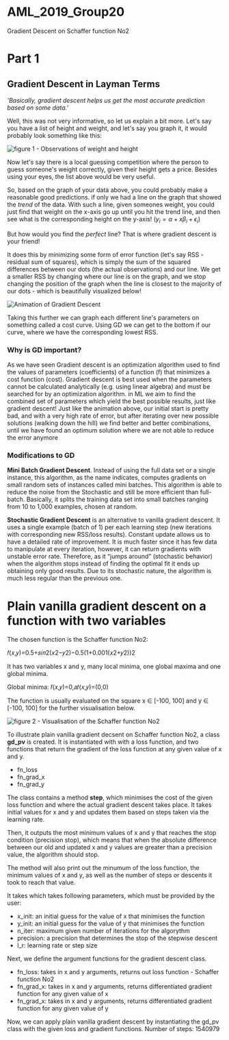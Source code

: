 # AML_2019_Group20
Gradient Descent on Schaffer function No2
# Part 1 

## Gradient Descent in Layman Terms 

*'Basically, gradient descent helps us get the most accurate prediction based on some data.'*

Well, this was not very informative, so let us explain a bit more. Let's say you have a list of height and weight, and let's say you graph it, it would probably look something like this: 

![figure 1 - Observations of weight and height](https://cdn-images-1.medium.com/max/1200/1*Zv0P0I3MT6DO1mH0zaD-2w.png) 

Now let's say there is a local guessing competition where the person to guess someone's weight correctly, given their height gets a price. Besides using your eyes, the list above would be very useful. 

So, based on the graph of your data above, you could probably make a reasonable good predictions. if only we had a line on the graph that showed the *trend* of the data. With such a line, given someones weight, you could just find that weight on the x-axis go up until you hit the trend line, and then see what is the corresponding height on the y-axis! ($y_i = \alpha + x\beta_i + \epsilon_i$) 

But how would you find the *perfect* line? That is where gradient descent is your friend! 

It does this by minimizing some form of error function (let's say RSS - residual sum of squares), which is simply the sum of the squared differences between our dots (the actual observations) and our line. We get a smaller RSS by changing where our line is on the graph, and we stop changing the position of the graph when the line is closest to the majority of our dots - which is beautifully visualized below! 

![Animation of Gradient Descent](https://media.giphy.com/media/O9rcZVmRcEGqI/giphy.gif)

Taking this further we can graph each different line's parameters on something called a cost curve. Using GD we can get to the bottom if our curve, where we have the corresponding lowest RSS.

### Why is GD important? 

As we have seen Gradient descent is an optimization algorithm used to find the values of parameters (coefficients) of a function (f) that minimizes a cost function (cost). Gradient descent is best used when the parameters cannot be calculated analytically (e.g. using linear algebra) and must be searched for by an optimization algorithm. in ML we aim to find the combined set of parameters which yield the best possible results, just like gradient descent! Just like the animation above, our initial start is pretty bad, and with a very high rate of error, but after iterating over new possible solutions (walking down the hill) we find better and better combinations, until we have found an optimum solution where we are not able to reduce the error anymore 

### Modifications to GD 

**Mini Batch Gradient Descent**. Instead of using the full data set or a single instance, this algorithm, as the name indicates, computes gradients on small random sets of instances called mini batches. This algorithm is able to reduce the noise from the Stochastic and still be more efficient than full-batch. Basically, it splits the training data set into small batches ranging from 10 to 1,000 examples, chosen at random.

**Stochastic Gradient Descent** is an alternative to vanilla gradient descent. It uses a single example (batch of 1) per each learning step (new iterations with corresponding new RSS/loss results). Constant update allows us to have a detailed rate of improvement. It is much faster since it has few data to manipulate at every iteration, however, it can return gradients with unstable error rate. Therefore, as it “jumps around” (stochastic behavior) when the algorithm stops instead of finding the optimal fit it ends up obtaining only good results. Due to its stochastic nature, the algorithm is much less regular than the previous one. 


# Plain vanilla gradient descent on a function with two variables
The chosen function is the Schaffer function No2:

𝑓(𝑥,𝑦)=0.5+𝑠𝑖𝑛2(𝑥2−𝑦2)−0.5(1+0.001(𝑥2+𝑦2))2
 
It has two variables x and y, many local minima, one global maxima and one global minima.

Global minima:
𝑓(𝑥,𝑦)=0,𝑎𝑡(𝑥,𝑦)=(0,0)
 
The function is usually evaluated on the square x ∈ [-100, 100] and y ∈ [-100, 100] for the further visualisation below.

![figure 2 - Visualisation of the Schaffer function No2](https://ibb.co/HnG8rsW)

To illustrate plain vanilla gradient decsent on Schaffer function No2, a class <b>gd_pv</b> is created. It is instantiated with with a loss function, and two functions that return the gradient of the loss function at any given value of x and y. 
- fn_loss
- fn_grad_x
- fn_grad_y

The class contains a method <b>step</b>, which minimises the cost of the given loss function and where the actual gradient descent takes place. It takes initial values for x and y and updates them based on steps taken via the learning rate. 

Then, it outputs the most minimum values of x and y that reaches the stop condition (precision stop), which means that when the absolute difference between our old and updated x and y values are greater than a precision value, the algorithm should stop. 

The method will also print out the minumum of the loss function, the minimum values of x and y, as well as the number of steps or descents it took to reach that value.

It takes which takes following parameters, which must be provided by the user:
- x_init: an initial guess for the value of x that minimises the function
- y_init: an initial guess for the value of y that minimises the function
- n_iter: maximum given number of iterations for the algorythm
- precision: a precision that determines the stop of the stepwise descent 
- l_r: learning rate or step size

Next, we define the argument functions for the gradient descent class.

- fn_loss: takes in x and y arguments, returns out loss function - Schaffer function No2
- fn_grad_x: takes in x and y arguments, returns differentiated gradient function for any given value of x
- fn_grad_x: takes in x and y arguments, returns differentiated gradient function for any given value of y

Now, we can apply plain vanilla gradient descent by instantiating the gd_pv class with the given loss and gradient functions.
Number of steps: 1540979


